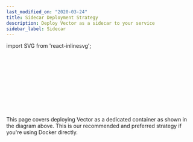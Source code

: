 ```yaml
---
last_modified_on: "2020-03-24"
title: Sidecar Deployment Strategy
description: Deploy Vector as a sidecar to your service
sidebar_label: Sidecar
---
```


import SVG from 'react-inlinesvg';

<SVG src="/img/strategies-docker-dedicated-container.svg" />

This page covers deploying Vector as a dedicated container as shown
in the diagram above. This is our recommended and preferred strategy if you're
using Docker directly.



